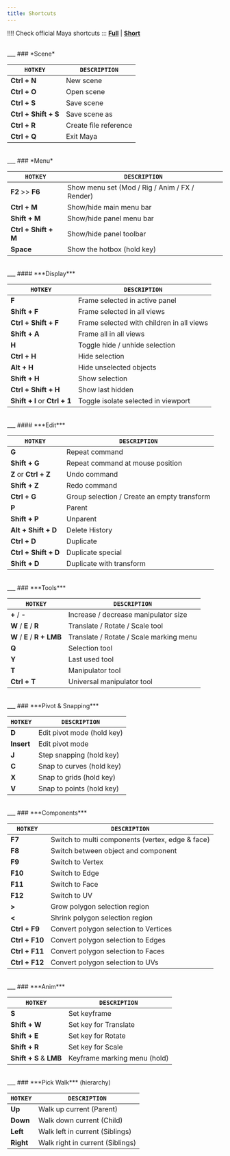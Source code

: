 ```yaml
---
title: Shortcuts
---
```


!!!! Check official Maya shortcuts ::: [**Full**](https://knowledge.autodesk.com/support/maya/learn-explore/caas/CloudHelp/cloudhelp/2020/ENU/Maya-KeyboardShortcuts/files/GUID-840DB5D4-05DB-4340-9A59-D2C7B2343EA4-htm.html) | [**Short**](https://www.autodesk.com/shortcuts/maya)

<br>
___
### *Scene*

| `HOTKEY` | `DESCRIPTION`
| -------- | -----------
| **Ctrl + N** | New scene
| **Ctrl + O** | Open scene
| **Ctrl + S** | Save scene
| **Ctrl + Shift + S** | Save scene as
| **Ctrl + R** | Create file reference
| **Ctrl + Q** | Exit Maya

<br>
___
### *Menu*

| `HOTKEY` | `DESCRIPTION`
| -------- | -----------
| **F2** >> **F6** | Show menu set (Mod / Rig / Anim / FX / Render)
| **Ctrl + M** | Show/hide main menu bar
| **Shift + M** | Show/hide panel menu bar
| **Ctrl + Shift + M** | Show/hide panel toolbar
| **Space** | Show the hotbox (hold key)

<br>
___
#### ***Display***

| `HOTKEY` | `DESCRIPTION`
| -------- | -----------
| **F** | Frame selected in active panel
| **Shift + F** | Frame selected in all views
| **Ctrl + Shift + F** | Frame selected with children in all views
| **Shift + A** | Frame all in all views
| **H** | Toggle hide / unhide selection
| **Ctrl + H** | Hide selection
| **Alt + H** | Hide unselected objects
| **Shift + H** | Show selection
| **Ctrl + Shift + H** | Show last hidden
| **Shift + I** or **Ctrl + 1** | Toggle isolate selected in viewport

<br>
___
#### ***Edit***

| `HOTKEY` | `DESCRIPTION`
| -------- | -----------
| **G** | Repeat command
| **Shift + G** | Repeat command at mouse position
| **Z** or **Ctrl + Z** | Undo command
| **Shift + Z** | Redo command
| **Ctrl + G** | Group selection / Create an empty transform
| **P** | Parent
| **Shift + P** | Unparent
| **Alt + Shift + D** | Delete History
| **Ctrl + D** | Duplicate
| **Ctrl + Shift + D** | Duplicate special
| **Shift + D** | Duplicate with transform

<br>
___
### ***Tools***

| `HOTKEY` | `DESCRIPTION`
| -------- | -----------
| **+** / **-** | Increase / decrease manipulator size
| **W** / **E** / **R** | Translate / Rotate / Scale tool
| **W** / **E** / **R + LMB** | Translate / Rotate / Scale marking menu
| **Q** | Selection tool
| **Y** | Last used tool
| **T** | Manipulator tool
| **Ctrl + T** | Universal manipulator tool

<br>
___
### ***Pivot & Snapping***

| `HOTKEY` | `DESCRIPTION`
| -------- | -----------
| **D** | Edit pivot mode (hold key)
| **Insert** | Edit pivot mode
| **J** | Step snapping (hold key)
| **C** | Snap to curves (hold key)
| **X** | Snap to grids (hold key)
| **V** | Snap to points (hold key)

<br>
___
### ***Components***

| `HOTKEY` | `DESCRIPTION`
| -------- | -----------
| **F7** | Switch to multi components (vertex, edge & face)
| **F8** | Switch between object and component 
| **F9** | Switch to Vertex
| **F10** | Switch to Edge
| **F11** | Switch to Face
| **F12** | Switch to UV
| **>** | Grow polygon selection region
| **<** | Shrink polygon selection region
| **Ctrl + F9** | Convert polygon selection to Vertices
| **Ctrl + F10** | Convert polygon selection to Edges
| **Ctrl + F11** | Convert polygon selection to Faces
| **Ctrl + F12** | Convert polygon selection to UVs

<br>
___
### ***Anim***

| `HOTKEY` | `DESCRIPTION`
| -------- | -----------
| **S** | Set keyframe
| **Shift + W** | Set key for Translate
| **Shift + E** | Set key for Rotate
| **Shift + R** | Set key for Scale
| **Shift + S** & **LMB** | Keyframe marking menu (hold)

<br>
___
### ***Pick Walk***  (hierarchy)

| `HOTKEY` | `DESCRIPTION`
| -------- | -----------
| **Up** | Walk up current (Parent)
| **Down** | Walk down current (Child)
| **Left** | Walk left in current (Siblings)
| **Right** | Walk right in current (Siblings)